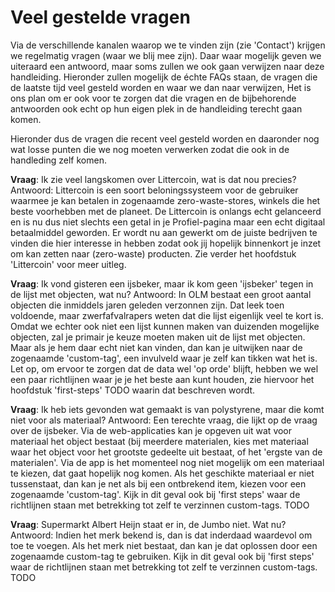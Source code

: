 # Veel gestelde vragen

Via de verschillende kanalen waarop we te vinden zijn (zie 'Contact') krijgen we regelmatig vragen (waar we blij mee zijn).
Daar waar mogelijk geven we uiteraard een antwoord, maar soms zullen we ook gaan verwijzen naar deze handleiding.
Hieronder zullen mogelijk de échte FAQs staan, de vragen die de laatste tijd veel gesteld worden en waar we dan naar verwijzen,
Het is ons plan om er ook voor te zorgen dat die vragen en de bijbehorende antwoorden ook echt op hun eigen plek in de handleiding terecht gaan komen.

Hieronder dus de vragen die recent veel gesteld worden en daaronder nog wat losse punten die we nog moeten verwerken zodat die ook in de handleding zelf komen.

**Vraag**: Ik zie veel langskomen over Littercoin, wat is dat nou precies?
Antwoord: Littercoin is een soort beloningssysteem voor de gebruiker waarmee je kan betalen in zogenaamde zero-waste-stores, winkels die het beste voorhebben met de planeet.
De Littercoin is onlangs echt gelanceerd en is nu dus niet slechts een getal in je Profiel-pagina maar een echt digitaal betaalmiddel geworden. Er wordt nu aan gewerkt om de juiste bedrijven te vinden die hier interesse in hebben zodat ook jij hopelijk binnenkort je inzet om kan zetten naar (zero-waste) producten.
Zie verder het hoofdstuk 'Littercoin' voor meer uitleg.

**Vraag**: Ik vond gisteren een ijsbeker, maar ik kom geen 'ijsbeker' tegen in de lijst met objecten, wat nu?
Antwoord: In OLM bestaat een groot aantal objecten die inmiddels jaren geleden verzonnen zijn. Dat leek toen voldoende, maar zwerfafvalrapers weten dat die lijst eigenlijk veel te kort is. Omdat we echter ook niet een lijst kunnen maken van duizenden mogelijke objecten, zal je primair je keuze moeten maken uit de lijst met objecten. Maar als je hem daar echt niet kan vinden, dan kan je uitwijken naar de zogenaamde 'custom-tag', een invulveld waar je zelf kan tikken wat het is.
Let op, om ervoor te zorgen dat de data wel 'op orde' blijft, hebben we wel een paar richtlijnen waar je je het beste aan kunt houden, zie hiervoor het hoofdstuk 'first-steps' TODO waarin dat beschreven wordt.

**Vraag**: Ik heb iets gevonden wat gemaakt is van polystyrene, maar die komt niet voor als materiaal?
Antwoord: Een terechte vraag, die lijkt op de vraag over de ijsbeker. Via de web-applicaties kan je opgeven uit wat voor materiaal het object bestaat (bij meerdere materialen, kies met materiaal waar het object voor het grootste gedeelte uit bestaat, of het 'ergste van de materialen'.
Via de app is het momenteel nog niet mogelijk om een materiaal te kiezen, dat gaat hopelijk nog komen.
Als het geschikte materiaal er niet tussenstaat, dan kan je net als bij een ontbrekend item, kiezen voor een zogenaamde 'custom-tag'.
Kijk in dit geval ook bij 'first steps' waar de richtlijnen staan met betrekking tot zelf te verzinnen custom-tags. TODO

**Vraag**: Supermarkt Albert Heijn staat er in, de Jumbo niet. Wat nu?
Antwoord: Indien het merk bekend is, dan is dat inderdaad waardevol om toe te voegen. Als het merk niet bestaat, dan kan je dat oplossen door een zogenaamde custom-tag te gebruiken.
Kijk in dit geval ook bij 'first steps' waar de richtlijnen staan met betrekking tot zelf te verzinnen custom-tags. TODO

